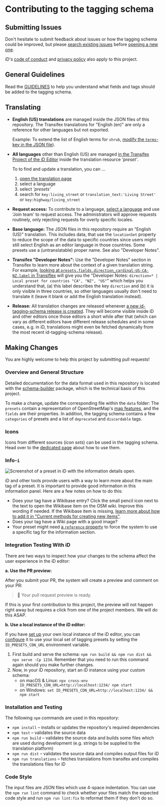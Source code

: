 # Contributing to the tagging schema

## Submitting Issues

Don't hesitate to submit feedback about issues or how the tagging schema could be improved, but please [search existing issues](https://github.com/search?l=&q=repo%3Aopenstreetmap%2Fid-tagging-schema&type=Issues) before [opening a new one](https://github.com/openstreetmap/id-tagging-schema/issues/new/choose).

iD's [code of conduct](https://github.com/openstreetmap/iD/blob/release/CODE_OF_CONDUCT.md) and [privacy policy](https://github.com/openstreetmap/iD/blob/release/PRIVACY.md) also apply to this project.


## General Guidelines

Read the [GUIDELINES](./GUIDELINES.md) to help you understand what fields and tags should be added to the tagging schema.

## Translating

* **English (US) translations** are managed inside the JSON files of this repository. The Transifex translations for "English (en)" are only a reference for other languages but not exported.

  Example: To extend the list of English terms for `shrub`, [modify the `terms`-key in the JSON file](https://github.com/openstreetmap/id-tagging-schema/blob/v3.1.0/data/presets/natural/shrub.json#L16-L19)).

* **All languages** other than English (US) are managed [in the Transifex Project of the iD Editor](https://www.transifex.com/openstreetmap/id-editor/) inside the translation resource _'preset'_.

  To to find and update a translation, you can …
  1. [open the translation page](https://www.transifex.com/openstreetmap/id-editor/translate/)
  2. select a language
  3. select _'presets'_
  4. search for `key:living_street` or `translation_text:'Living Street'` or `key:highway/living_street`

* **Request access:** To contribute to a language, [select a language](https://www.transifex.com/openstreetmap/id-editor/languages/) and use 'Join team' to request access. The administrators will approve requests routinely, only rejecting requests for overly specific locales.

* **Base language:** The JSON files in this repository require an "English (US)" translation. This includes data, that use the `locationSet` property to reduce the scope of the data to specific countries since users might still select English as an editor language in those countries. Some presets use a (untranslatable) proper name. See also "Developer Notes".

* **Transifex "Developer Notes":** Use the "Developer Notes" section in Transifex to learn more about the context of a given translation string. For example, [looking at `presets.fields.direction_cardinal-US-CA-NZ.label` in Transiflex](https://www.transifex.com/openstreetmap/id-editor/translate/#en_GB/presets/406422633?q=key%3Adirection_cardinal) will give you the "Developer Notes: `direction=* | Local preset for countries "CA", "NZ", "US"`" which helps you understand that, (a) this label describes the key `direction` and (b) it is only visible in three countries, so other languages usually don't need to translate it (leave it blank or add the English translation instead).

* **Release:** All translation changes are released whenever [a new id-tagging-schema release is created](https://github.com/openstreetmap/id-tagging-schema/releases). They will become visible inside iD and other editors once those editors a short while after that (which can vary as different editors have different release schedules and in some cases, e.g. in iD, translations might even be fetched dynamically from the most recent id-tagging-schema release).


## Making Changes

You are highly welcome to help this project by submitting pull requests!

### Overview and General Structure

Detailed documentation for the data format used in this repository is located with the [schema-builder](https://github.com/ideditor/schema-builder) package, which is the technical basis of this project.

To make a change, update the corresponding file within the `data` folder: The `presets` contain a representation of OpenStreetMap's [map features](https://wiki.openstreetmap.org/wiki/Map_Features), and the `fields` are their properties. In addition, the tagging schema contains a few `categories` of presets and a list of `deprecated` and `discardable` tags.

### Icons

Icons from different sources (_icon sets_) can be used in the tagging schema. Head over to the [dedicated page](https://github.com/ideditor/schema-builder/blob/main/ICONS.md#icons) about how to use them.

### Info-`i`

![Screenshot of a preset in iD with the information details open.](https://github.com/openstreetmap/id-tagging-schema/assets/111561/13549318-cd7c-4dd1-9948-7a2d84662f04)

iD and other tools provide users with a way to learn more about the main tag of a preset. It is important to provide good information in this information panel. Here are a few notes on how to do this:
- Does your tag have a Wikibase entry? Click the small pencil icon next to the text to open the Wikibase item on the OSM wiki. Improve this wording if needed. If the Wikibase item is missing, [learn more about how to add it in "Current methods for creating new items"](https://wiki.openstreetmap.org/wiki/Data_items#Item_creation_process).
- Does your tag have a Wiki page with a good image?
- Your preset might need [a `reference` property](https://github.com/ideditor/schema-builder?tab=readme-ov-file#reference) to force the system to use a specific tag for the information section.

### Integration Testing With iD

There are two ways to inspect how your changes to the schema affect the user experience in the iD editor:

**a. Use the PR preview:**

After you submit your PR, the system will create a preview and comment on your PR:

> 🍱 Your pull request preview is ready.

If this is your first contribution to this project, the preview will not happen right away but requires a click from one of the project members. We will do this ASAP.

**b. Use a local instance of the iD editor:**

If you have [set up](https://github.com/openstreetmap/iD#installation) your own local instance of the iD editor, you can [configure](https://github.com/openstreetmap/iD/blob/develop/API.md#environment-variables) it to use your local set of tagging presets by setting the `ID_PRESETS_CDN_URL` environment variable.

1. First build and serve the schema: `npm run build && npm run dist && npx serve -Cp 1234`. Remember that you need to run this command again should you make further changes.
2. Now, in your iD repository, start an iD instance using your custom schema:
   - on macOS & Linux: `npx cross-env ID_PRESETS_CDN_URL=http://localhost:1234/ npm start`
   - on Windows: `set ID_PRESETS_CDN_URL=http://localhost:1234/ && npm start`

### Installation and Testing

The following `npm` commands are used in this repository:

* `npm install` – installs or updates the repository's required dependencies
* `npm test` – validates the source data
* `npm run build` – validates the source data and builds some files which are used during development (e.g. strings to be supplied to the translation platform)
* `npm run dist` – validates the source data and compiles output files for iD
* `npm run translations` – fetches translations from transifex and compiles the translations files for iD

### Code Style

The input files are JSON files which use 4-space indentation. You can use the `npm run lint` command to check whether your files match the expected code style and run `npm run lint:fix` to reformat them if they don't do so.
